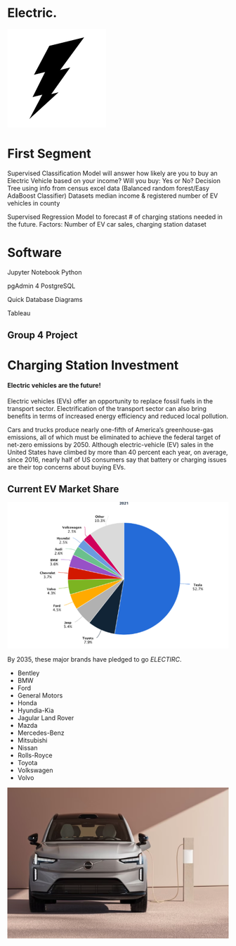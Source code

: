 # Electric.


![image](https://github.com/TSheridan01/Electric/blob/8db53a13e557ab07b7af009a4be8a1f1cd949163/Resources%20/Bolt1.png)

# First Segment 

Supervised Classification Model will answer how likely are you to buy an Electric Vehicle based on your income? Will you buy: Yes or No?
Decision Tree using info from census excel data (Balanced random forest/Easy AdaBoost Classifier) 
Datasets median income & registered number of EV vehicles in county

Supervised Regression Model to forecast # of charging stations needed in the future. 
Factors: Number of EV car sales, charging station dataset


# Software

Jupyter Notebook
  Python
  
pgAdmin 4
  PostgreSQL

Quick Database Diagrams

Tableau







## Group 4 Project 

# Charging Station Investment 

#### Electric vehicles are the future!

Electric vehicles (EVs) offer an opportunity to replace fossil fuels in the transport sector. Electrification of the transport sector can also bring benefits in terms of increased energy efficiency and reduced local pollution.

Cars and trucks produce nearly one-fifth of America’s greenhouse-gas emissions, all of which must be eliminated to achieve the federal target of net-zero emissions by 2050. Although electric-vehicle (EV) sales in the United States have climbed by more than 40 percent each year, on average, since 2016, nearly half of US consumers say that battery or charging issues are their top concerns about buying EVs.


## Current EV Market Share

![image](https://github.com/TSheridan01/Electric/blob/5ab631f6e114ab5ec0ded5cc64ecec204f24ece0/Resources%20/OEMMarketShare.png)

By 2035, these major brands have pledged to go *ELECTIRC*.

- Bentley
- BMW
- Ford
- General Motors
- Honda
- Hyundia-Kia
- Jagular Land Rover
- Mazda
- Mercedes-Benz
- Mitsubishi
- Nissan
- Rolls-Royce
- Toyota
- Volkswagen
- Volvo









![image](https://github.com/TSheridan01/Electric/blob/aebf76db94b2779f33085ab55512b2f523453628/Resources%20/EX90a.png)

